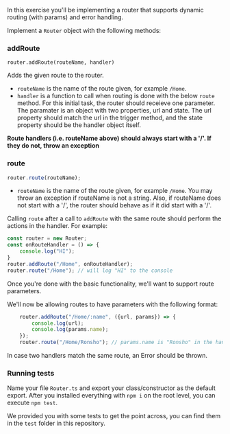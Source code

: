 In this exercise you'll be implementing a router that supports dynamic routing (with params) and error handling.

Implement a `Router` object with the following methods:

### addRoute

    router.addRoute(routeName, handler)

Adds the given route to the router.

- `routeName` is the name of the route given, for example `/Home`.
- `handler` is a function to call when routing is done with the below `route` method. For this initial task, the router should receieve one parameter. The paramater is an object with two properties, url and state. The url property should match the url in the trigger method, and the state property should be the handler object itself.

**Route handlers (i.e. routeName above) should always start with a '/'. If they do not, throw an exception**

### route

```js
router.route(routeName);
```

- `routeName` is the name of the route given, for example `/Home`. You may throw an exception if routeName is not a string. Also, if routeName does not start with a '/', the router should behave as if it did start with a '/'.

Calling `route` after a call to `addRoute` with the same route should perform the actions in the handler. For example:

```js
const router = new Router;
const onRouteHandler = () => {
    console.log("HI");
}
router.addRoute("/Home", onRouteHandler);
router.route("/Home"); // will log "HI" to the console
```

Once you're done with the basic functionality, we'll want to support route parameters.

We'll now be allowing routes to have parameters with the following format:

```js
    router.addRoute("/Home/:name", ({url, params}) => {
        console.log(url);
        console.log(params.name);
    });
    router.route("/Home/Ronsho"); // params.name is "Ronsho" in the handler, info.url is /Home/Ronsho.
```

In case two handlers match the same route, an Error should be thrown.

### Running tests

Name your file `Router.ts` and export your class/constructor as the default export. After you installed everything with `npm i` on the root level, you can execute `npm test`.

We provided you with some tests to get the point across, you can find them in the `test` folder in this repository.
